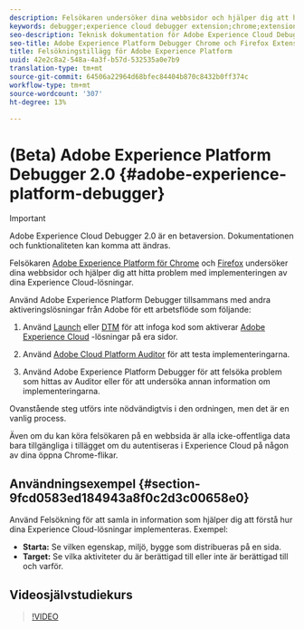 ```yaml
---
description: Felsökaren undersöker dina webbsidor och hjälper dig att hitta problem med hur dina Experience Cloud-lösningar implementeras
keywords: debugger;experience cloud debugger extension;chrome;extension
seo-description: Teknisk dokumentation för Adobe Experience Cloud Debugger 2.0 Chrome och Firefox Extension - Granska dina webbsidor och förstå problem med Experience Cloud-lösningar
seo-title: Adobe Experience Platform Debugger Chrome och Firefox Extension
title: Felsökningstillägg för Adobe Experience Platform
uuid: 42e2c8a2-548a-4a3f-b57d-532535a0e7b9
translation-type: tm+mt
source-git-commit: 64506a22964d68bfec84404b870c8432b0ff374c
workflow-type: tm+mt
source-wordcount: '307'
ht-degree: 13%

---
```



# (Beta) Adobe Experience Platform Debugger 2.0 {#adobe-experience-platform-debugger}

>[!IMPORTANT]
>
>Adobe Experience Cloud Debugger 2.0 är en betaversion. Dokumentationen och funktionaliteten kan komma att ändras.

Felsökaren [Adobe Experience Platform för Chrome](https://chrome.google.com/webstore/detail/adobe-experience-cloud-de/ocdmogmohccmeicdhlhhgepeaijenapj) och [Firefox](https://addons.mozilla.org/en-US/firefox/addon/adobe-experience-platform-dbg/) undersöker dina webbsidor och hjälper dig att hitta problem med implementeringen av dina Experience Cloud-lösningar.

Använd Adobe Experience Platform Debugger tillsammans med andra aktiveringslösningar från Adobe för ett arbetsflöde som följande:

1. Använd [Launch](https://docs.adobe.com/content/help/en/launch/using/overview.html) eller [DTM](https://docs.adobe.com/content/help/sv-SE/dtm/using/dtm-home.html) för att infoga kod som aktiverar [Adobe Experience Cloud](https://docs.adobe.com/content/help/en/core-services/interface/experience-cloud.html) -lösningar på era sidor.

1. Använd [Adobe Cloud Platform Auditor](https://experiencecloud.adobe.com/resources/help/en_US/auditor/) för att testa implementeringarna.
1. Använd Adobe Experience Platform Debugger för att felsöka problem som hittas av Auditor eller för att undersöka annan information om implementeringarna.

Ovanstående steg utförs inte nödvändigtvis i den ordningen, men det är en vanlig process.

Även om du kan köra felsökaren på en webbsida är alla icke-offentliga data bara tillgängliga i tillägget om du autentiseras i Experience Cloud på någon av dina öppna Chrome-flikar.

## Användningsexempel {#section-9fcd0583ed184943a8f0c2d3c00658e0}

Använd Felsökning för att samla in information som hjälper dig att förstå hur dina Experience Cloud-lösningar implementeras. Exempel:

* **Starta:** Se vilken egenskap, miljö, bygge som distribueras på en sida.
* **Target:** Se vilka aktiviteter du är berättigad till eller inte är berättigad till och varför.

## Videosjälvstudiekurs

>[!VIDEO](https://video.tv.adobe.com/v/32156?quality=12&learn=on)